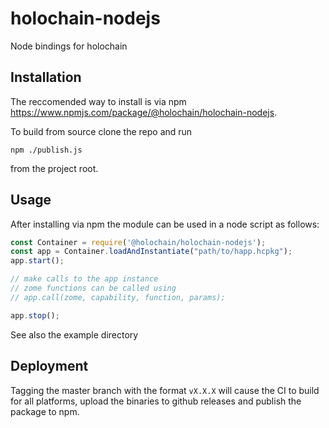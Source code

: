 # holochain-nodejs

Node bindings for holochain

## Installation

The reccomended way to install is via npm https://www.npmjs.com/package/@holochain/holochain-nodejs.

To build from source clone the repo and run
```
npm ./publish.js
```
from the project root.

## Usage
After installing via npm the module can be used in a node script as follows:

```javascript
const Container = require('@holochain/holochain-nodejs');
const app = Container.loadAndInstantiate("path/to/happ.hcpkg");
app.start();

// make calls to the app instance
// zome functions can be called using
// app.call(zome, capability, function, params);

app.stop();
```

See also the example directory

## Deployment

Tagging the master branch with the format `vX.X.X` will cause the CI to build for all platforms, upload the binaries to github releases and publish the package to npm.
